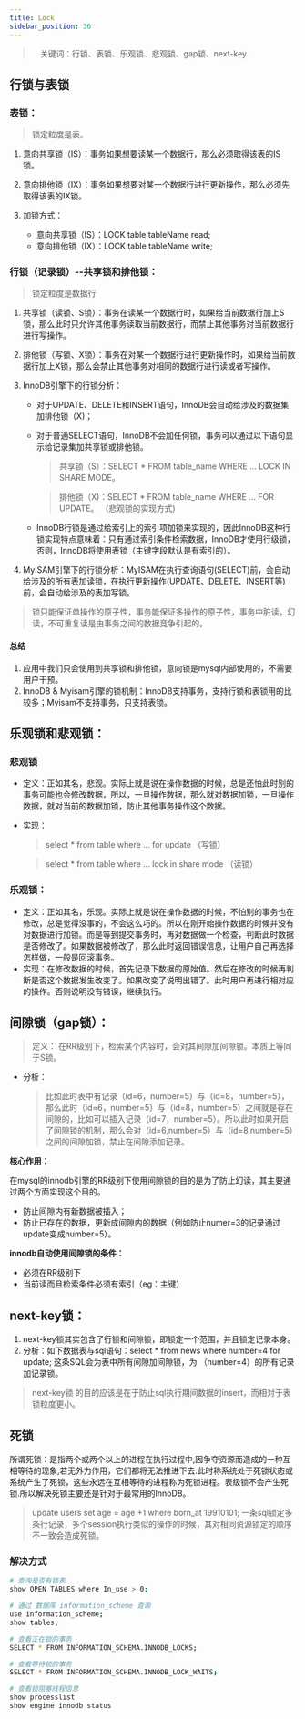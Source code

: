 ```yaml
---
title: Lock
sidebar_position: 36
---
```



>　关键词：行锁、表锁、乐观锁、悲观锁、gap锁、next-key



## 行锁与表锁


### 表锁： 

> 锁定粒度是表。



1. 意向共享锁（IS）：事务如果想要读某一个数据行，那么必须取得该表的IS锁。
2. 意向排他锁（IX）：事务如果想要对某一个数据行进行更新操作，那么必须先取得该表的IX锁。
3. 加锁方式：

    - 意向共享锁（IS）：LOCK table tableName read;
    - 意向排他锁（IX）：LOCK table tableName write;

### 行锁（记录锁）--共享锁和排他锁： 

> 锁定粒度是数据行

1. 共享锁（读锁、S锁）：事务在读某一个数据行时，如果给当前数据行加上S锁，那么此时只允许其他事务读取当前数据行，而禁止其他事务对当前数据行进行写操作。
2. 排他锁（写锁、X锁）：事务在对某一个数据行进行更新操作时，如果给当前数据行加上X锁，那么会禁止其他事务对相同的数据行进行读或者写操作。
3. InnoDB引擎下的行锁分析：

    - 对于UPDATE、DELETE和INSERT语句，InnoDB会自动给涉及的数据集加排他锁（X)；
    - 对于普通SELECT语句，InnoDB不会加任何锁，事务可以通过以下语句显示给记录集加共享锁或排他锁。
    
        > 共享锁（S）：SELECT * FROM table_name WHERE ... LOCK IN SHARE MODE。

        > 排他锁（X)：SELECT * FROM table_name WHERE ... FOR UPDATE。  （悲观锁的实现方式)

    - InnoDB行锁是通过给索引上的索引项加锁来实现的，因此InnoDB这种行锁实现特点意味着：只有通过索引条件检索数据，InnoDB才使用行级锁，否则，InnoDB将使用表锁（主键字段默认是有索引的）。
4. MyISAM引擎下的行锁分析：MyISAM在执行查询语句(SELECT)前，会自动给涉及的所有表加读锁，在执行更新操作(UPDATE、DELETE、INSERT等)前，会自动给涉及的表加写锁。


> 锁只能保证单操作的原子性，事务能保证多操作的原子性，事务中脏读，幻读，不可重复读是由事务之间的数据竞争引起的。


#### 总结
 
1. 应用中我们只会使用到共享锁和排他锁，意向锁是mysql内部使用的，不需要用户干预。
2. InnoDB & Myisam引擎的锁机制：InnoDB支持事务，支持行锁和表锁用的比较多；Myisam不支持事务，只支持表锁。



## 乐观锁和悲观锁：

### 悲观锁

- 定义：正如其名，悲观。实际上就是说在操作数据的时候，总是还怕此时别的事务可能也会修改数据，所以，一旦操作数据，那么就对数据加锁，一旦操作数据，就对当前的数据加锁，防止其他事务操作这个数据。
- 实现：
    > select * from table where ... for update    （写锁）

    > select * from table where ... lock in share mode （读锁） 

### 乐观锁：
- 定义：正如其名，乐观。实际上就是说在操作数据的时候，不怕别的事务也在修改，总是觉得没事的，不会这么巧的。所以在刚开始操作数据的时候并没有对数据进行加锁。而是等到提交事务时，再对数据做一个检查，判断此时数据是否修改了。如果数据被修改了，那么此时返回错误信息，让用户自己再选择怎样做，一般是回滚事务。
- 实现：在修改数据的时候，首先记录下数据的原始值。然后在修改的时候再判断是否这个数据发生改变了。如果改变了说明出错了。此时用户再进行相对应的操作。否则说明没有错误，继续执行。




## 间隙锁（gap锁）：

> 定义： 在RR级别下，检索某个内容时，会对其间隙加间隙锁。本质上等同于S锁。

- 分析：
    > 比如此时表中有记录（id=6，number=5）与（id=8，number=5），那么此时（id=6，number=5）与（id=8，number=5）之间就是存在间隙的，比如可以插入记录（id=7，number=5）。所以此时如果开启了间隙锁的机制，那么会对（id=6,number=5）与（id=8,number=5）之间的间隙加锁，禁止在间隙添加记录。

**核心作用：**

在mysql的innodb引擎的RR级别下使用间隙锁的目的是为了防止幻读，其主要通过两个方面实现这个目的。
- 防止间隙内有新数据被插入；
- 防止已存在的数据，更新成间隙内的数据（例如防止numer=3的记录通过update变成number=5）。

**innodb自动使用间隙锁的条件：**
- 必须在RR级别下
- 当前读而且检索条件必须有索引（eg：主键）



## next-key锁：

1. next-key锁其实包含了行锁和间隙锁，即锁定一个范围，并且锁定记录本身。
2. 分析：如下数据表与sql语句：select * from news where number=4 for update; 这条SQL会为表中所有间隙加间隙锁，为 （number=4）的所有记录加记录锁。


> next-key锁 的目的应该是在于防止sql执行期间数据的insert，而相对于表锁粒度更小。




## 死锁

所谓死锁：是指两个或两个以上的进程在执行过程中,因争夺资源而造成的一种互相等待的现象,若无外力作用，它们都将无法推进下去.此时称系统处于死锁状态或系统产生了死锁，这些永远在互相等待的进程称为死锁进程。表级锁不会产生死锁.所以解决死锁主要还是针对于最常用的InnoDB。

> update users set age = age +1 where born_at 19910101; 一条sql锁定多条行记录，多个session执行类似的操作的时候，其对相同资源锁定的顺序不一致会造成死锁。




### 解决方式

```bash
# 查询是否有锁表
show OPEN TABLES where In_use > 0;

# 通过 数据库 information_scheme 查询
use information_scheme;
show tables;

# 查看正在锁的事务
SELECT * FROM INFORMATION_SCHEMA.INNODB_LOCKS; 

# 查看等待锁的事务
SELECT * FROM INFORMATION_SCHEMA.INNODB_LOCK_WAITS; 

# 查看锁阻塞线程信息
show processlist
show engine innodb status
```












